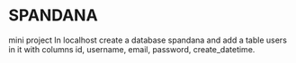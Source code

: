 # SPANDANA
mini project 
In localhost create a database spandana and add a table users in it with columns id, username, email, password, create_datetime. 
